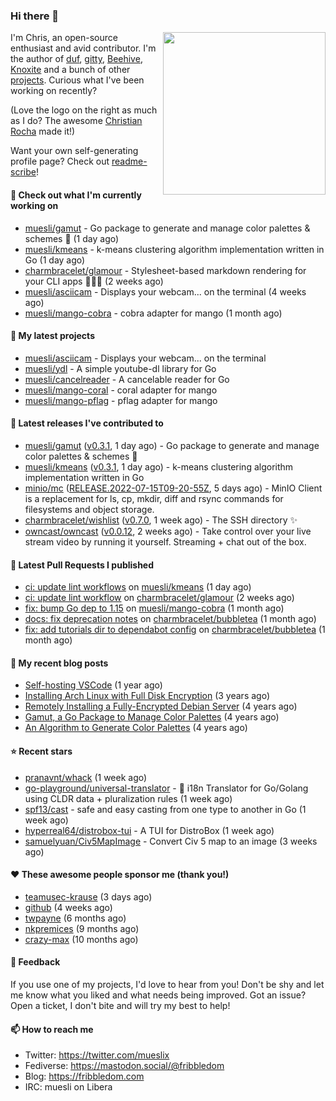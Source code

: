 ### Hi there 👋

<img align="right" src="https://raw.githubusercontent.com/muesli/muesli/master/assets/termenv.png" width="260">

I'm Chris, an open-source enthusiast and avid contributor. I'm the author of [duf](https://github.com/muesli/duf),
[gitty](https://github.com/muesli/gitty), [Beehive](https://github.com/muesli/beehive), [Knoxite](https://github.com/knoxite/knoxite)
 and a bunch of other [projects](https://fribbledom.com/projects/). Curious what I've been working on recently?

(Love the logo on the right as much as I do? The awesome [Christian Rocha](https://github.com/meowgorithm/) made it!)

Want your own self-generating profile page? Check out [readme-scribe](https://github.com/muesli/readme-scribe)!

#### 👷 Check out what I'm currently working on

- [muesli/gamut](https://github.com/muesli/gamut) - Go package to generate and manage color palettes &amp; schemes 🎨 (1 day ago)
- [muesli/kmeans](https://github.com/muesli/kmeans) - k-means clustering algorithm implementation written in Go (1 day ago)
- [charmbracelet/glamour](https://github.com/charmbracelet/glamour) - Stylesheet-based markdown rendering for your CLI apps 💇🏻‍♀️ (2 weeks ago)
- [muesli/asciicam](https://github.com/muesli/asciicam) - Displays your webcam... on the terminal (4 weeks ago)
- [muesli/mango-cobra](https://github.com/muesli/mango-cobra) - cobra adapter for mango (1 month ago)

#### 🌱 My latest projects

- [muesli/asciicam](https://github.com/muesli/asciicam) - Displays your webcam... on the terminal
- [muesli/ydl](https://github.com/muesli/ydl) - A simple youtube-dl library for Go
- [muesli/cancelreader](https://github.com/muesli/cancelreader) - A cancelable reader for Go
- [muesli/mango-coral](https://github.com/muesli/mango-coral) - coral adapter for mango
- [muesli/mango-pflag](https://github.com/muesli/mango-pflag) - pflag adapter for mango

#### 🔭 Latest releases I've contributed to

- [muesli/gamut](https://github.com/muesli/gamut) ([v0.3.1](https://github.com/muesli/gamut/releases/tag/v0.3.1), 1 day ago) - Go package to generate and manage color palettes &amp; schemes 🎨
- [muesli/kmeans](https://github.com/muesli/kmeans) ([v0.3.1](https://github.com/muesli/kmeans/releases/tag/v0.3.1), 1 day ago) - k-means clustering algorithm implementation written in Go
- [minio/mc](https://github.com/minio/mc) ([RELEASE.2022-07-15T09-20-55Z](https://github.com/minio/mc/releases/tag/RELEASE.2022-07-15T09-20-55Z), 5 days ago) - MinIO Client is a replacement for ls, cp, mkdir, diff and rsync commands for filesystems and object storage.
- [charmbracelet/wishlist](https://github.com/charmbracelet/wishlist) ([v0.7.0](https://github.com/charmbracelet/wishlist/releases/tag/v0.7.0), 1 week ago) - The SSH directory ✨
- [owncast/owncast](https://github.com/owncast/owncast) ([v0.0.12](https://github.com/owncast/owncast/releases/tag/v0.0.12), 2 weeks ago) - Take control over your live stream video by running it yourself.  Streaming &#43; chat out of the box.

#### 🔨 Latest Pull Requests I published

- [ci: update lint workflows](https://github.com/muesli/kmeans/pull/23) on [muesli/kmeans](https://github.com/muesli/kmeans) (1 day ago)
- [ci: update lint workflow](https://github.com/charmbracelet/glamour/pull/157) on [charmbracelet/glamour](https://github.com/charmbracelet/glamour) (2 weeks ago)
- [fix: bump Go dep to 1.15](https://github.com/muesli/mango-cobra/pull/6) on [muesli/mango-cobra](https://github.com/muesli/mango-cobra) (1 month ago)
- [docs: fix deprecation notes](https://github.com/charmbracelet/bubbletea/pull/339) on [charmbracelet/bubbletea](https://github.com/charmbracelet/bubbletea) (1 month ago)
- [fix: add tutorials dir to dependabot config](https://github.com/charmbracelet/bubbletea/pull/332) on [charmbracelet/bubbletea](https://github.com/charmbracelet/bubbletea) (1 month ago)

#### 📜 My recent blog posts

- [Self-hosting VSCode](https://fribbledom.com/posts/selfhosting-vscode/) (1 year ago)
- [Installing Arch Linux with Full Disk Encryption](https://fribbledom.com/posts/encrypted-arch-install/) (3 years ago)
- [Remotely Installing a Fully-Encrypted Debian Server](https://fribbledom.com/posts/encrypted-remote-debian-install/) (4 years ago)
- [Gamut, a Go Package to Manage Color Palettes](https://fribbledom.com/posts/gamut-package-to-handle-color-palettes/) (4 years ago)
- [An Algorithm to Generate Color Palettes](https://fribbledom.com/posts/an-algorithm-to-generate-color-palettes/) (4 years ago)

#### ⭐ Recent stars

- [pranavnt/whack](https://github.com/pranavnt/whack) (1 week ago)
- [go-playground/universal-translator](https://github.com/go-playground/universal-translator) - :speech_balloon: i18n Translator for Go/Golang using CLDR data &#43; pluralization rules (1 week ago)
- [spf13/cast](https://github.com/spf13/cast) - safe and easy casting from one type to another in Go  (1 week ago)
- [hyperreal64/distrobox-tui](https://github.com/hyperreal64/distrobox-tui) - A TUI for DistroBox (1 week ago)
- [samuelyuan/Civ5MapImage](https://github.com/samuelyuan/Civ5MapImage) - Convert Civ 5 map to an image (3 weeks ago)

#### ❤️ These awesome people sponsor me (thank you!)

- [teamusec-krause](https://github.com/teamusec-krause) (3 days ago)
- [github](https://github.com/github) (4 weeks ago)
- [twpayne](https://github.com/twpayne) (6 months ago)
- [nkpremices](https://github.com/nkpremices) (9 months ago)
- [crazy-max](https://github.com/crazy-max) (10 months ago)

#### 💬 Feedback

If you use one of my projects, I'd love to hear from you! Don't be shy and let me know what you liked
and what needs being improved. Got an issue? Open a ticket, I don't bite and will try my best to help!

#### 📫 How to reach me

- Twitter: https://twitter.com/mueslix
- Fediverse: https://mastodon.social/@fribbledom
- Blog: https://fribbledom.com
- IRC: muesli on Libera
